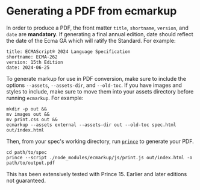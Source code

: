 # Generating a PDF from ecmarkup

In order to produce a PDF, the front matter `title`, `shortname`, `version`, and `date` are **mandatory**. If generating a final annual edition, date should reflect the date of the Ecma GA which will ratify the Standard. For example:

```
title: ECMAScript® 2024 Language Specification
shortname: ECMA-262
version: 15th Edition
date: 2024-06-25
```

To generate markup for use in PDF conversion, make sure to include the options `--assets`, `--assets-dir`, and `--old-toc`. If you have images and styles to include, make sure to move them into your assets directory before running `ecmarkup`. For example:

```shell
mkdir -p out &&
mv images out &&
mv print.css out &&
ecmarkup --assets external --assets-dir out --old-toc spec.html out/index.html
```

Then, from your spec's working directory, run [`prince`](https://www.princexml.com/) to generate your PDF.

```shell
cd path/to/spec
prince --script ./node_modules/ecmarkup/js/print.js out/index.html -o path/to/output.pdf
```

This has been extensively tested with Prince 15. Earlier and later editions not guaranteed.